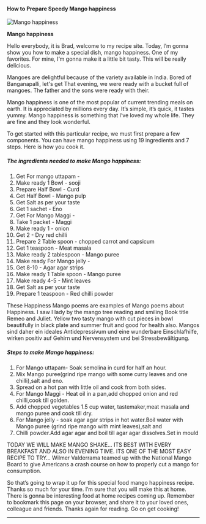             

#### How to Prepare Speedy Mango happiness

![Mango happiness](https://img-global.cpcdn.com/recipes/e1b137735b560953/751x532cq70/mango-happiness-recipe-main-photo.jpg)

**Mango happiness**

Hello everybody, it is Brad, welcome to my recipe site. Today, I’m gonna show you how to make a special dish, mango happiness. One of my favorites. For mine, I’m gonna make it a little bit tasty. This will be really delicious.

Mangoes are delightful because of the variety available in India. Bored of Banganapalli, let's get That evening, we were ready with a bucket full of mangoes. The father and the sons were ready with their.

Mango happiness is one of the most popular of current trending meals on earth. It is appreciated by millions every day. It’s simple, it’s quick, it tastes yummy. Mango happiness is something that I’ve loved my whole life. They are fine and they look wonderful.

To get started with this particular recipe, we must first prepare a few components. You can have mango happiness using 19 ingredients and 7 steps. Here is how you cook it.

##### The ingredients needed to make Mango happiness:

1.  Get For mango uttapam -
2.  Make ready 1 Bowl - sooji
3.  Prepare Half Bowl - Curd
4.  Get Half Bowl - Mango pulp
5.  Get Salt as per your taste
6.  Get 1 sachet - Eno
7.  Get For Mango Maggi -
8.  Take 1 packet - Maggi
9.  Make ready 1 - onion
10.  Get 2 - Dry red chilli
11.  Prepare 2 Table spoon - chopped carrot and capsicum
12.  Get 1 teaspoon - Meat masala
13.  Make ready 2 tablespoon - Mango puree
14.  Make ready For Mango jelly -
15.  Get 8-10 - Agar agar strips
16.  Make ready 1 Table spoon - Mango puree
17.  Make ready 4-5 - Mint leaves
18.  Get Salt as per your taste
19.  Prepare 1 teaspoon - Red chilli powder

These Happiness Mango poems are examples of Mango poems about Happiness. I saw I lady by the mango tree reading and smiling Book title Remeo and Juliet. Yellow two tasty mango with cut pieces in bowl beautifully in black plate and summer fruit and good for health also. Mangos sind daher ein ideales Antidepressivum und eine wunderbare Einschlafhilfe, wirken positiv auf Gehirn und Nervensystem und bei Stressbewältigung.

##### Steps to make Mango happiness:

1.  For Mango uttapam- Soak semolina in curd for half an hour.
2.  Mix Mango puree(grind ripe mango with some curry leaves and one chilli),salt and eno.
3.  Spread on a hot pan with little oil and cook from both sides.
4.  For Mango Maggi - Heat oil in a pan,add chopped onion and red chilli,cook till golden.
5.  Add chopped vegetables 1.5 cup water, tastemaker,meat masala and mango puree and cook till dry.
6.  For Mango jelly - soak agar agar strips in hot water.Boil water with Mango puree (grind ripe mango with mint leaves),salt and
7.  Chilli powder.Add agar agar and boil till agar agar dissolves.Set in mould

TODAY WE WILL MAKE MANGO SHAKE… ITS BEST WITH EVERY BREAKFAST AND ALSO IN EVENING TIME. ITS ONE OF THE MOST EASY RECIPE TO TRY… Wilmer Valderrama teamed up with the National Mango Board to give Americans a crash course on how to properly cut a mango for consumption.

So that’s going to wrap it up for this special food mango happiness recipe. Thanks so much for your time. I’m sure that you will make this at home. There is gonna be interesting food at home recipes coming up. Remember to bookmark this page on your browser, and share it to your loved ones, colleague and friends. Thanks again for reading. Go on get cooking!

* * *